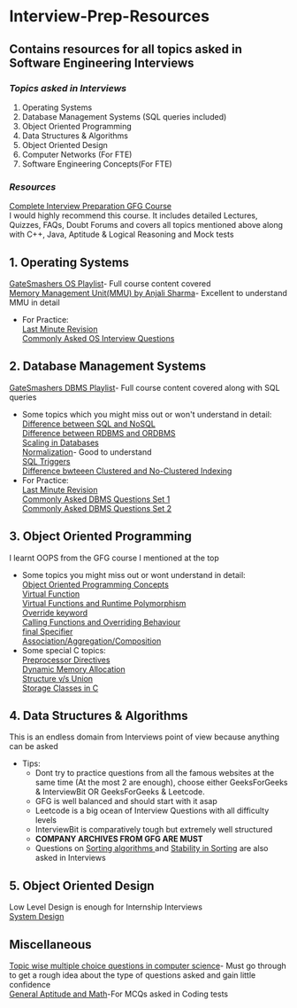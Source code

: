 # Interview-Prep-Resources
## Contains resources for all topics asked in Software Engineering Interviews<br> 

### *Topics asked in Interviews <br>*
1. Operating Systems<br>
2. Database Management Systems (SQL queries included)<br>
3. Object Oriented Programming<br>
4. Data Structures & Algorithms<br>
5. Object Oriented Design<br>
6. Computer Networks (For FTE)<br>
7. Software Engineering Concepts(For FTE)<br>

### *Resources*

[Complete Interview Preparation GFG Course](https://practice.geeksforgeeks.org/courses/complete-interview-preparation)<br>
I would highly recommend this course. It includes detailed Lectures, Quizzes, FAQs, Doubt Forums and covers all topics mentioned above along with C++, Java, Aptitude & Logical Reasoning and Mock tests


## **1. Operating Systems<br>**
[GateSmashers OS Playlist](https://www.youtube.com/playlist?list=PLxCzCOWd7aiGz9donHRrE9I3Mwn6XdP8p)- Full course content covered <br>
[Memory Management Unit(MMU) by Anjali Sharma](https://www.youtube.com/playlist?list=PL8tc66sMn9Kjt2Wf5H9O-TMqZFQukoCQ1)- Excellent to understand MMU in detail<br>
- For Practice:<br>
  [Last Minute Revision](https://www.geeksforgeeks.org/last-minute-notes-operating-systems/)<br>
  [Commonly Asked OS Interview Questions](https://www.geeksforgeeks.org/commonly-asked-operating-systems-interview-questions/)<br>

## **2. Database Management Systems<br>**
[GateSmashers DBMS Playlist](https://www.youtube.com/playlist?list=PLxCzCOWd7aiFAN6I8CuViBuCdJgiOkT2Y)- Full course content covered along with SQL queries<br>

- Some topics which you might miss out or won't understand in detail:<br>
  [Difference between SQL and NoSQL](https://www.geeksforgeeks.org/difference-between-sql-and-nosql/)<br>
  [Difference between RDBMS and ORDBMS](https://www.geeksforgeeks.org/difference-between-rdbms-and-ordbms/?ref=rp)<br>
  [Scaling in Databases](https://www.geeksforgeeks.org/horizontal-and-vertical-scaling-in-databases/)<br>
  [Normalization](https://www.geeksforgeeks.org/normal-forms-in-dbms/)- Good to understand<br>
  [SQL Triggers](https://www.geeksforgeeks.org/sql-trigger-student-database/)<br>
  [Difference bwteeen Clustered and No-Clustered Indexing](https://www.geeksforgeeks.org/difference-between-clustered-and-non-clustered-index/)<br>
- For Practice:<br>
  [Last Minute Revision](https://www.geeksforgeeks.org/last-minute-notes-dbms/)<br>
  [Commonly Asked DBMS Questions Set 1](https://www.geeksforgeeks.org/commonly-asked-dbms-interview-questions/)<br>
  [Commonly Asked DBMS Questions Set 2](https://www.geeksforgeeks.org/commonly-asked-dbms-interview-questions-set-2/)<br>
  
 
 ## **3. Object Oriented Programming**
 I learnt OOPS from the GFG course I mentioned at the top<br>
 - Some topics you might miss out or wont understand in detail:<br>
   [Object Oriented Programming Concepts](https://www.geeksforgeeks.org/object-oriented-programming-in-cpp/#intro)<br>
   [Virtual Function](https://www.geeksforgeeks.org/virtual-function-cpp/)<br>
   [Virtual Functions and Runtime Polymorphism ](https://www.geeksforgeeks.org/virtual-functions-and-runtime-polymorphism-in-c-set-1-introduction/)<br>
   [Override keyword](https://www.geeksforgeeks.org/override-keyword-c/)<br>
   [Calling Functions and Overriding Behaviour](https://www.learncpp.com/cpp-tutorial/calling-inherited-functions-and-overriding-behavior/)<br>
   [final Specifier](https://www.geeksforgeeks.org/c-final-specifier/)<br>
   [Association/Aggregation/Composition](https://www.geeksforgeeks.org/association-composition-aggregation-java/)<br>
 - Some special C topics:<br>
   [Preprocessor Directives](https://www.geeksforgeeks.org/cc-preprocessors/)<br>
   [Dynamic Memory Allocation](https://www.geeksforgeeks.org/dynamic-memory-allocation-in-c-using-malloc-calloc-free-and-realloc/)<br>
   [Structure v/s Union](https://www.geeksforgeeks.org/difference-structure-union-c/)<br>
   [Storage Classes in C](https://www.geeksforgeeks.org/storage-classes-in-c/)<br>
   
 ## **4. Data Structures & Algorithms** <br>
 This is an endless domain from Interviews point of view because anything can be asked<br>
 - Tips:<br>
   - Dont try to practice questions from all the famous websites at the same time (At the most 2 are enough), choose either GeeksForGeeks & InterviewBit OR GeeksForGeeks & Leetcode.<br> 
   - GFG is well balanced and should start with it asap<br>
   - Leetcode is a big ocean of Interview Questions with all difficulty levels<br>
   - InterviewBit is comparatively tough but extremely well structured<br>
   - **COMPANY ARCHIVES FROM GFG ARE MUST**<br>
   - Questions on [Sorting algorithms ](https://www.geeksforgeeks.org/sorting-algorithms/) and [Stability in Sorting](https://www.geeksforgeeks.org/stability-in-sorting-algorithms/) are also asked in Interviews
 
 ## **5. Object Oriented Design** <br>
 Low Level Design is enough for Internship Interviews<br>
 [System Design](https://crack-oop-system-design.herokuapp.com/)<br>
 
 ## **Miscellaneous**
[Topic wise multiple choice questions in computer science](https://www.geeksforgeeks.org/quiz-corner-gq/#DBMS%20Mock%20Tests)- Must go through to get a rough idea about the type of questions asked and gain little confidence<br>
[General Aptitude and Math](https://www.indiabix.com/)-For MCQs asked in Coding tests<br>
 
 


